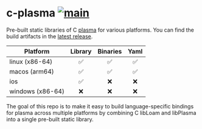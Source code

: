 # c-plasma  [![main](https://github.com/jshrake/c-plasma/actions/workflows/main.yml/badge.svg?branch=main)](https://github.com/jshrake/c-plasma/actions/workflows/main.yml)

Pre-built static libraries of C [plasma](https://github.com/zeugma-hamper/plasma/) for various platforms. You can find the build artifacts in the [latest release](https://github.com/jshrake/c-plasma/releases/tag/v0.0.5).

|     Platform      | Library  | Binaries    | Yaml  |
|------------------ |:-------: |:----------: |:----: |
| linux (x86-64)    |    ✅     |     ✅     |   ✅  |
| macos (arm64)     |    ✅     |     ✅     |   ✅  |
| ios               |    ✅     |     ❌     |   ❌  |
| windows (x86-64)  |    ❌     |     ❌     |   ❌  |

The goal of this repo is to make it easy to build language-specific bindings for plasma across multiple platforms by combining C libLoam and libPlasma into a single pre-built static library.
